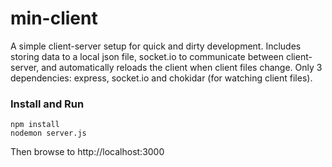 # min-client

A simple client-server setup for quick and dirty development. Includes storing data to a local json file, socket.io to communicate between client-server, and automatically reloads the client when client files change. Only 3 dependencies: express, socket.io and chokidar (for watching client files).

### Install and Run

```
npm install
nodemon server.js
```

Then browse to http://localhost:3000
